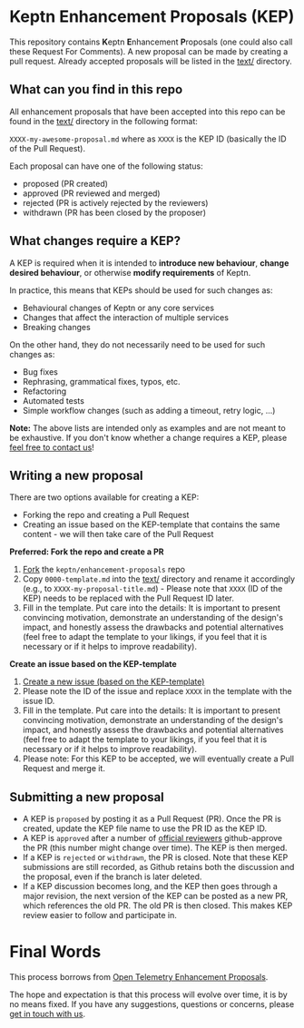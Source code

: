 # Keptn Enhancement Proposals (KEP)

This repository contains **K**eptn **E**nhancement **P**roposals (one could also call these Request For Comments). A new proposal can be made by creating a pull request. Already accepted proposals will be listed in the [text/](text/) directory.

## What can you find in this repo

All enhancement proposals that have been accepted into this repo can be found in the [text/](text/) directory in the following format:

`XXXX-my-awesome-proposal.md` where as `XXXX` is the KEP ID (basically the ID of the Pull Request).

Each proposal can have one of the following status:

* proposed (PR created)
* approved (PR reviewed and merged)
* rejected (PR is actively rejected by the reviewers)
* withdrawn (PR has been closed by the proposer)

## What changes require a KEP?

A KEP is required when it is intended to **introduce new behaviour**, **change desired behaviour**, or otherwise **modify requirements** of Keptn.

In practice, this means that KEPs should be used for such changes as:

* Behavioural changes of Keptn or any core services
* Changes that affect the interaction of multiple services
* Breaking changes

On the other hand, they do not necessarily need to be used for such changes as:

* Bug fixes
* Rephrasing, grammatical fixes, typos, etc.
* Refactoring
* Automated tests
* Simple workflow changes (such as adding a timeout, retry logic, ...)

**Note:** The above lists are intended only as examples and are not meant to be exhaustive. If you don't know whether a change requires a KEP, please [feel free to contact us](https://github.com/keptn/community)!

## Writing a new proposal

There are two options available for creating a KEP:

* Forking the repo and creating a Pull Request
* Creating an issue based on the KEP-template that contains the same content - we will then take care of the Pull Request

**Preferred: Fork the repo and create a PR**

1. [Fork](https://help.github.com/en/articles/fork-a-repo) the `keptn/enhancement-proposals` repo
1. Copy `0000-template.md` into the [text/](text/) directory and rename it accordingly (e.g., to `XXXX-my-proposal-title.md`) - Please note that `XXXX` (ID of the KEP) needs to be replaced with the Pull Request ID later.
1. Fill in the template. Put care into the details: It is important to present convincing motivation, demonstrate an understanding of the design's impact, and honestly assess the drawbacks and potential alternatives (feel free to adapt the template to your likings, if you feel that it is necessary or if it helps to improve readability).

**Create an issue based on the KEP-template**

1. [Create a new issue (based on the KEP-template)](https://github.com/keptn/enhancement-proposals/issues/new?assignees=&template=keptn-enhancement-proposal.md&title=KEP%20XXXX:%20Replace%20this%20with%20your%20awesome%20KEP%20title)
1. Please note the ID of the issue and replace `XXXX` in the template with the issue ID.
1. Fill in the template. Put care into the details: It is important to present convincing motivation, demonstrate an understanding of the design's impact, and honestly assess the drawbacks and potential alternatives (feel free to adapt the template to your likings, if you feel that it is necessary or if it helps to improve readability).
1. Please note: For this KEP to be accepted, we will eventually create a Pull Request and merge it.

## Submitting a new proposal

* A KEP is `proposed` by posting it as a Pull Request (PR). Once the PR is created, update the KEP file name to use the PR ID as the KEP ID.
* A KEP is `approved` after a number of [official reviewers](CODEOWNERS) github-approve the PR (this number might change over time). The KEP is then merged.
* If a KEP is `rejected` or `withdrawn`, the PR is closed. Note that these KEP submissions are still recorded, as Github retains both the discussion and the proposal, even if the branch is later deleted.
* If a KEP discussion becomes long, and the KEP then goes through a major revision, the next version of the KEP can be posted as a new PR, which references the old PR. The old PR is then closed. This makes KEP review easier to follow and participate in.

# Final Words

This process borrows from [Open Telemetry Enhancement Proposals](https://github.com/open-telemetry/oteps).

The hope and expectation is that this process will evolve over time, it is by no means fixed.
If you have any suggestions, questions or concerns, please [get in touch with us](https://github.com/keptn/community).

